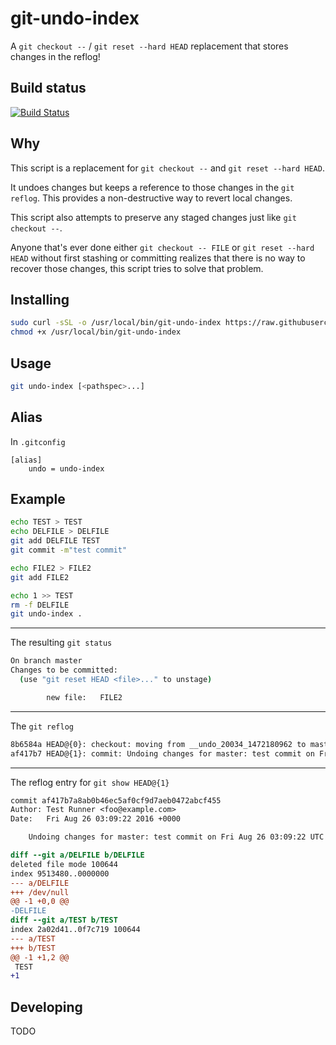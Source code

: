 # git-undo-index
A `git checkout --` / `git reset --hard HEAD` replacement that stores changes in the reflog!

## Build status

[![Build Status](https://travis-ci.org/weikinhuang/git-undo-index.svg?branch=master)](https://travis-ci.org/weikinhuang/git-undo-index)

## Why

This script is a replacement for `git checkout --` and `git reset --hard HEAD`.

It undoes changes but keeps a reference to those changes in the `git reflog`. This provides a
non-destructive way to revert local changes.

This script also attempts to preserve any staged changes just like `git checkout --`.

Anyone that's ever done either `git checkout -- FILE` or `git reset --hard HEAD` without first stashing or
committing realizes that there is no way to recover those changes, this script tries to solve that problem.

## Installing

```bash
sudo curl -sSL -o /usr/local/bin/git-undo-index https://raw.githubusercontent.com/weikinhuang/git-undo-index/master/git-undo-index
chmod +x /usr/local/bin/git-undo-index
```

## Usage

```bash
git undo-index [<pathspec>...]
```

## Alias

In `.gitconfig`

```
[alias]
    undo = undo-index
````

## Example

```bash
echo TEST > TEST
echo DELFILE > DELFILE
git add DELFILE TEST
git commit -m"test commit"

echo FILE2 > FILE2
git add FILE2

echo 1 >> TEST
rm -f DELFILE
git undo-index .
```

---

The resulting `git status`
```bash
On branch master
Changes to be committed:
  (use "git reset HEAD <file>..." to unstage)

        new file:   FILE2

```

---

The `git reflog`
```bash
8b6584a HEAD@{0}: checkout: moving from __undo_20034_1472180962 to master
af417b7 HEAD@{1}: commit: Undoing changes for master: test commit on Fri Aug 26 03:09:22 UTC 2016
```

---

The reflog entry for `git show HEAD@{1}`
```diff
commit af417b7a8ab0b46ec5af0cf9d7aeb0472abcf455
Author: Test Runner <foo@example.com>
Date:   Fri Aug 26 03:09:22 2016 +0000

    Undoing changes for master: test commit on Fri Aug 26 03:09:22 UTC 2016

diff --git a/DELFILE b/DELFILE
deleted file mode 100644
index 9513480..0000000
--- a/DELFILE
+++ /dev/null
@@ -1 +0,0 @@
-DELFILE
diff --git a/TEST b/TEST
index 2a02d41..0f7c719 100644
--- a/TEST
+++ b/TEST
@@ -1 +1,2 @@
 TEST
+1
```

## Developing

TODO
